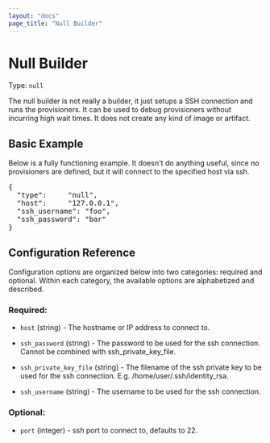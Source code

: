 ```yaml
---
layout: "docs"
page_title: "Null Builder"
---
```


# Null Builder

Type: `null`

The null builder is not really a builder, it just setups a SSH connection
and runs the provisioners. It can be used to debug provisioners without
incurring high wait times. It does not create any kind of image or artifact.

## Basic Example

Below is a fully functioning example. It doesn't do anything useful, since
no provisioners are defined, but it will connect to the specified host via ssh.

<pre class="prettyprint">
{
  "type":     "null",
  "host":     "127.0.0.1",
  "ssh_username": "foo",
  "ssh_password": "bar"
}
</pre>

## Configuration Reference

Configuration options are organized below into two categories: required and
optional. Within each category, the available options are alphabetized and
described.

### Required:

* `host` (string) - The hostname or IP address to connect to.

* `ssh_password` (string) - The password to be used for the ssh connection.
  Cannot be combined with ssh_private_key_file.

* `ssh_private_key_file` (string) - The filename of the ssh private key to be
  used for the ssh connection. E.g. /home/user/.ssh/identity_rsa.

* `ssh_username` (string) - The username to be used for the ssh connection.

### Optional:

* `port` (integer) - ssh port to connect to, defaults to 22.

